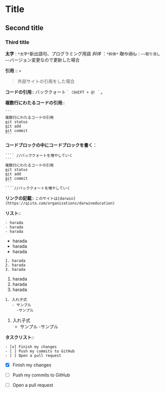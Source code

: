 # Title
## Second title
### Third title



**太字** : `*太字*`新出語句、プログラミング用語
*斜体* ：`*斜体*`
~~取り消し~~ : `~~取り消し~~`バージョン変更なので更新した場合


**引用** :: `>`
> 外部サイトの引用をした場合

**コードの引用**::
バッククォート`｀（SHIFT + @）｀`。


**複数行にわたるコードの引用**::
````
```
複数行にわたるコードの引用
git status
git add
git commit
```
````

**コードブロックの中にコードブロックを書く**：
`````
```` //バッククォートを増やしていく
```
複数行にわたるコードの引用
git status
git add
git commit
```
````//バッククォートを増やしていく
`````

**リンクの記載**::
`このサイトは[darwin](https://qiita.com/organizations/darwineducation)`

**リスト**::
```
- harada
- harada
- harada
```
- harada
- harada
- harada

```
1. harada
2. harada
3. harada
```
1. harada
2. harada
3. harada

```
1. 入れ子式
   - サンプル
     -サンプル
```
1. 入れ子式
   - サンプル
     -サンプル

**タスクリスト**::
```
- [x] Finish my changes
- [ ] Push my commits to GitHub
- [ ] Open a pull request
```
- [x] Finish my changes
- [ ] Push my commits to GitHub
- [ ] Open a pull request



